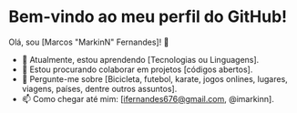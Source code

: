 # Bem-vindo ao meu perfil do GitHub!

Olá, sou [Marcos "MarkinN" Fernandes]! 👋

- 🌱 Atualmente, estou aprendendo [Tecnologias ou Linguagens].
- 👯 Estou procurando colaborar em projetos [códigos abertos].
- 💬 Pergunte-me sobre [Bicicleta, futebol, karate, jogos onlines, lugares, viagens, países, dentre outros assuntos].
- 📫 Como chegar até mim: [ifernandes676@gmail.com, @imarkinn].
